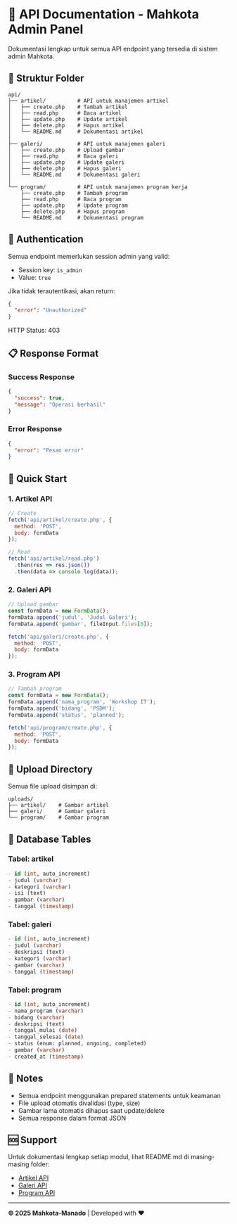 # 🚀 API Documentation - Mahkota Admin Panel

Dokumentasi lengkap untuk semua API endpoint yang tersedia di sistem admin Mahkota.

## 📂 Struktur Folder

```
api/
├── artikel/          # API untuk manajemen artikel
│   ├── create.php    # Tambah artikel
│   ├── read.php      # Baca artikel
│   ├── update.php    # Update artikel
│   ├── delete.php    # Hapus artikel
│   └── README.md     # Dokumentasi artikel
│
├── galeri/           # API untuk manajemen galeri
│   ├── create.php    # Upload gambar
│   ├── read.php      # Baca galeri
│   ├── update.php    # Update galeri
│   ├── delete.php    # Hapus galeri
│   └── README.md     # Dokumentasi galeri
│
└── program/          # API untuk manajemen program kerja
    ├── create.php    # Tambah program
    ├── read.php      # Baca program
    ├── update.php    # Update program
    ├── delete.php    # Hapus program
    └── README.md     # Dokumentasi program
```

## 🔐 Authentication

Semua endpoint memerlukan session admin yang valid:
- Session key: `is_admin`
- Value: `true`

Jika tidak terautentikasi, akan return:
```json
{
  "error": "Unauthorized"
}
```
HTTP Status: 403

## 📋 Response Format

### Success Response
```json
{
  "success": true,
  "message": "Operasi berhasil"
}
```

### Error Response
```json
{
  "error": "Pesan error"
}
```

## 🎯 Quick Start

### 1. Artikel API
```javascript
// Create
fetch('api/artikel/create.php', {
  method: 'POST',
  body: formData
});

// Read
fetch('api/artikel/read.php')
  .then(res => res.json())
  .then(data => console.log(data));
```

### 2. Galeri API
```javascript
// Upload gambar
const formData = new FormData();
formData.append('judul', 'Judul Galeri');
formData.append('gambar', fileInput.files[0]);

fetch('api/galeri/create.php', {
  method: 'POST',
  body: formData
});
```

### 3. Program API
```javascript
// Tambah program
const formData = new FormData();
formData.append('nama_program', 'Workshop IT');
formData.append('bidang', 'PSDM');
formData.append('status', 'planned');

fetch('api/program/create.php', {
  method: 'POST',
  body: formData
});
```

## 📁 Upload Directory

Semua file upload disimpan di:
```
uploads/
├── artikel/    # Gambar artikel
├── galeri/     # Gambar galeri
└── program/    # Gambar program
```

## 🔧 Database Tables

### Tabel: artikel
```sql
- id (int, auto_increment)
- judul (varchar)
- kategori (varchar)
- isi (text)
- gambar (varchar)
- tanggal (timestamp)
```

### Tabel: galeri
```sql
- id (int, auto_increment)
- judul (varchar)
- deskripsi (text)
- kategori (varchar)
- gambar (varchar)
- tanggal (timestamp)
```

### Tabel: program
```sql
- id (int, auto_increment)
- nama_program (varchar)
- bidang (varchar)
- deskripsi (text)
- tanggal_mulai (date)
- tanggal_selesai (date)
- status (enum: planned, ongoing, completed)
- gambar (varchar)
- created_at (timestamp)
```

## 📝 Notes

- Semua endpoint menggunakan prepared statements untuk keamanan
- File upload otomatis divalidasi (type, size)
- Gambar lama otomatis dihapus saat update/delete
- Semua response dalam format JSON

## 🆘 Support

Untuk dokumentasi lengkap setiap modul, lihat README.md di masing-masing folder:
- [Artikel API](artikel/README.md)
- [Galeri API](galeri/README.md)
- [Program API](program/README.md)

---
**© 2025 Mahkota-Manado** | Developed with ❤️
